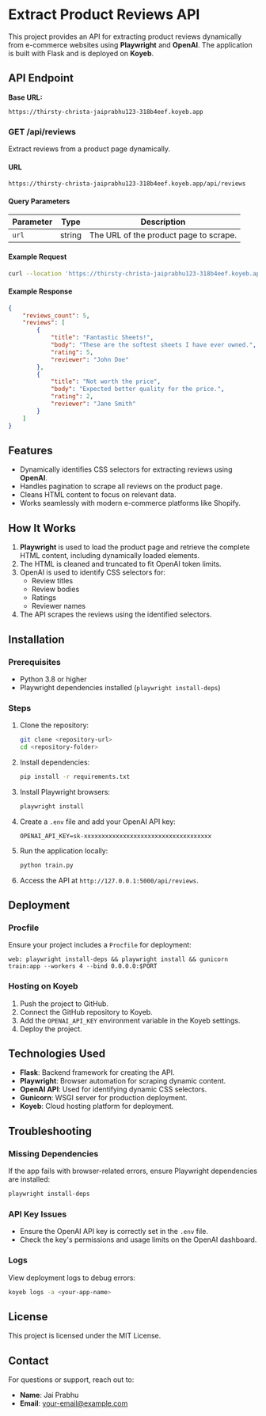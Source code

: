 # Extract Product Reviews API

This project provides an API for extracting product reviews dynamically from e-commerce websites using **Playwright** and **OpenAI**. The application is built with Flask and is deployed on **Koyeb**.

## API Endpoint

**Base URL:**
```
https://thirsty-christa-jaiprabhu123-318b4eef.koyeb.app
```

### **GET /api/reviews**
Extract reviews from a product page dynamically.

#### **URL**
```
https://thirsty-christa-jaiprabhu123-318b4eef.koyeb.app/api/reviews
```

#### **Query Parameters**
| Parameter | Type   | Description                            |
|-----------|--------|----------------------------------------|
| `url`     | string | The URL of the product page to scrape. |

#### **Example Request**
```bash
curl --location 'https://thirsty-christa-jaiprabhu123-318b4eef.koyeb.app/api/reviews?url=https%3A%2F%2Fbhumi.com.au%2Fproducts%2Fsateen-sheet-set-orion-blue'
```

#### **Example Response**
```json
{
    "reviews_count": 5,
    "reviews": [
        {
            "title": "Fantastic Sheets!",
            "body": "These are the softest sheets I have ever owned.",
            "rating": 5,
            "reviewer": "John Doe"
        },
        {
            "title": "Not worth the price",
            "body": "Expected better quality for the price.",
            "rating": 2,
            "reviewer": "Jane Smith"
        }
    ]
}
```

## Features
- Dynamically identifies CSS selectors for extracting reviews using **OpenAI**.
- Handles pagination to scrape all reviews on the product page.
- Cleans HTML content to focus on relevant data.
- Works seamlessly with modern e-commerce platforms like Shopify.

## How It Works
1. **Playwright** is used to load the product page and retrieve the complete HTML content, including dynamically loaded elements.
2. The HTML is cleaned and truncated to fit OpenAI token limits.
3. OpenAI is used to identify CSS selectors for:
   - Review titles
   - Review bodies
   - Ratings
   - Reviewer names
4. The API scrapes the reviews using the identified selectors.

## Installation

### Prerequisites
- Python 3.8 or higher
- Playwright dependencies installed (`playwright install-deps`)

### Steps
1. Clone the repository:
   ```bash
   git clone <repository-url>
   cd <repository-folder>
   ```

2. Install dependencies:
   ```bash
   pip install -r requirements.txt
   ```

3. Install Playwright browsers:
   ```bash
   playwright install
   ```

4. Create a `.env` file and add your OpenAI API key:
   ```plaintext
   OPENAI_API_KEY=sk-xxxxxxxxxxxxxxxxxxxxxxxxxxxxxxxxxxxx
   ```

5. Run the application locally:
   ```bash
   python train.py
   ```

6. Access the API at `http://127.0.0.1:5000/api/reviews`.

## Deployment

### Procfile
Ensure your project includes a `Procfile` for deployment:
```plaintext
web: playwright install-deps && playwright install && gunicorn train:app --workers 4 --bind 0.0.0.0:$PORT
```

### Hosting on Koyeb
1. Push the project to GitHub.
2. Connect the GitHub repository to Koyeb.
3. Add the `OPENAI_API_KEY` environment variable in the Koyeb settings.
4. Deploy the project.

## Technologies Used
- **Flask**: Backend framework for creating the API.
- **Playwright**: Browser automation for scraping dynamic content.
- **OpenAI API**: Used for identifying dynamic CSS selectors.
- **Gunicorn**: WSGI server for production deployment.
- **Koyeb**: Cloud hosting platform for deployment.

## Troubleshooting

### Missing Dependencies
If the app fails with browser-related errors, ensure Playwright dependencies are installed:
```bash
playwright install-deps
```

### API Key Issues
- Ensure the OpenAI API key is correctly set in the `.env` file.
- Check the key's permissions and usage limits on the OpenAI dashboard.

### Logs
View deployment logs to debug errors:
```bash
koyeb logs -a <your-app-name>
```

## License
This project is licensed under the MIT License.

## Contact
For questions or support, reach out to:
- **Name**: Jai Prabhu
- **Email**: <your-email@example.com>

